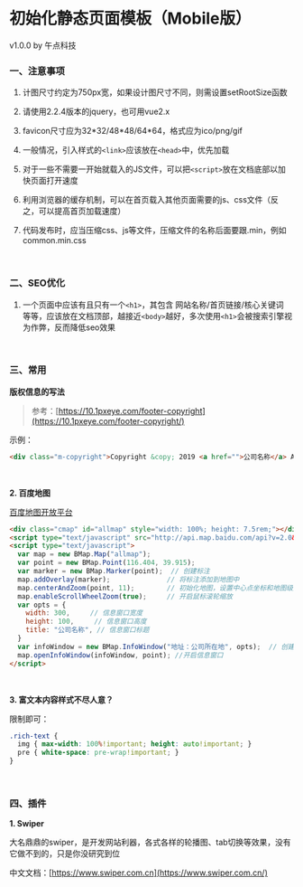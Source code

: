 # 初始化静态页面模板（Mobile版）
v1.0.0 by 午点科技
<br>

### 一、注意事项
1. 计图尺寸约定为750px宽，如果设计图尺寸不同，则需设置setRootSize函数

2. 请使用2.2.4版本的jquery，也可用vue2.x

3. favicon尺寸应为32\*32/48\*48/64\*64，格式应为ico/png/gif

4. 一般情况，引入样式的`<link>`应该放在`<head>`中，优先加载

5. 对于一些不需要一开始就载入的JS文件，可以把`<script>`放在文档底部以加快页面打开速度

6. 利用浏览器的缓存机制，可以在首页载入其他页面需要的js、css文件（反之，可以提高首页加载速度）

7. 代码发布时，应当压缩css、js等文件，压缩文件的名称后面要跟.min，例如common.min.css
<br>

### 二、SEO优化
1. 一个页面中应该有且只有一个`<h1>`，其包含 网站名称/首页链接/核心关键词 等等，应该放在文档顶部，越接近`<body>`越好，多次使用`<h1>`会被搜索引擎视为作弊，反而降低seo效果
<br>

### 三、常用

**版权信息的写法**

>参考：[https://10.1pxeye.com/footer-copyright](https://10.1pxeye.com/footer-copyright/)

示例：
```html
<div class="m-copyright">Copyright &copy; 2019 <a href="">公司名称</a> All Right Reserved</div>
```
<br>

**2. 百度地图**

[百度地图开放平台](http://lbsyun.baidu.com/)
```html
<div class="cmap" id="allmap" style="width: 100%; height: 7.5rem;"></div>
<script type="text/javascript" src="http://api.map.baidu.com/api?v=2.0&ak=4E5A3Fb789138a0ab8431f42a887aea1"></script>
<script type="text/javascript">
  var map = new BMap.Map("allmap");
  var point = new BMap.Point(116.404, 39.915);
  var marker = new BMap.Marker(point);  // 创建标注
  map.addOverlay(marker);              // 将标注添加到地图中
  map.centerAndZoom(point, 11);        // 初始化地图，设置中心点坐标和地图级别 
  map.enableScrollWheelZoom(true);     // 开启鼠标滚轮缩放
  var opts = {
    width: 300,     // 信息窗口宽度
    height: 100,     // 信息窗口高度
    title: "公司名称", // 信息窗口标题
  }
  var infoWindow = new BMap.InfoWindow("地址：公司所在地", opts);  // 创建信息窗口对象
  map.openInfoWindow(infoWindow, point); //开启信息窗口
</script>
```
<br>

**3. 富文本内容样式不尽人意？**

限制即可：
```scss
.rich-text {
  img { max-width: 100%!important; height: auto!important; }
  pre { white-space: pre-wrap!important; }
}
```
<br>

### 四、插件

**1. Swiper**

大名鼎鼎的swiper，是开发网站利器，各式各样的轮播图、tab切换等效果，没有它做不到的，只是你没研究到位

中文文档：[https://www.swiper.com.cn](https://www.swiper.com.cn/)

<br>